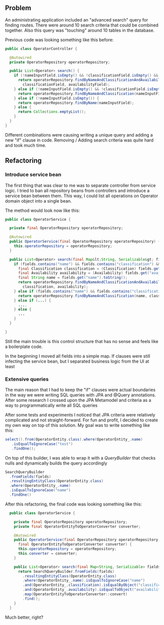 ## Problem

An administrating application included an "advanced search" query for finding routes.
There were around 10 search criteria that could be combined together.
Also this query was "touching" around 10 tables in the database.

Previous code was looking something like this before:

```java
public class OperatorController {

  @Autowired
  private OperatorRepository operatorRepository;

  public List<Operator> search() {
    if (!nameInputField.isEmpty() && !classificationField.isEmpty() && !availabilityField.isEmpty()) {
      return operatorRepository.findByNameAndClassificationAndAvailability(nameInputField,
	    classificationField, availabilityField);
	} else if (!nameInputField.isEmpty() && !classificationField.isEmpty()) {
      return operatorRepository.findByNameAndClassification(nameInputField, classificationField);
    } else if (!nameInputField.isEmpty()) {
      return operatorRepository.findByName(nameInputField);
    } else {
      return Collections.emptyList();
    }
  }
}
```

Different combinations were causing writing a unique query and adding a new "if"
clause in code. Removing / Adding search criteria was quite hard and took much
time.

## Refactoring

### Introduce service bean

The first thing that was clear to me was to separate controller from service logic.
I tried to ban all repository beans from controllers and introduce a service bean
between them. This way, I could list all operations on Operator domain object into
a single bean.

The method would look now like this:

```java
public class OperatorService {

  private final OperatorRepository operatorRepository;

  @Autowired
  public OperatorService(final OperatorRepository operatorRepository) {
    this.operatorRepository = operatorRepository;
  }

  public List<Operator> search(final Map&lt;String, Serializable&gt; fields) {
    if (fields.contains("name") && fields.contains("classification") && fields.contains("availability")) {
      final Classification classification = (Classification) fields.get("classification");
      final Availability availability = (Availability) fields.get("availability");
      final String name = fields.get("name").toString();
      return operatorRepository.findByNameAndClassificationAndAvailability(name,
        classification, availability);
    } else if (fields.contains("name") && fields.contains("classification")) {
      return operatorRepository.findByNameAndClassification(name, classification);
    } else if (...) {
      ....
    } else {
      ...
    }
  }

}

```

Still the main trouble is this control structure that has no sense and feels
like a boilerplate code.

In the beginning I moved all fields into a simple map. If clauses were still
infecting the service bean, but I separated business logic from the UI at least

### Extensive queries

The main reason that I had to keep the "if" clauses were actual boundaries in the way
we were writing SQL queries with JPA and @Query annotations. After some research I
crossed upon the JPA Metamodel and criteria as a way to programmatically write
all SQL queries

After some tests and experiments I noticed that JPA criteria were relatively complicated
and not straight-forward. For fun and profit, I decided to create my own way on top of
this solution. My goal was to write something like this:

```java
select().from(OperatorEntity.class).where(OperatorEntity_.name)
   .isEqualToIgnoreCase("test")
   .findOne();
```

On top of this builder, I was able to wrap it with a <i>QueryBuilder</i> that checks nulls
and dynamically builds the query accordingly

```java
SearchQueryBuilder
  .fromFields(fields)
  .resultingEntityClass(OperatorEntity.class)
  .where(OperatorEntity_.name)
  .isEqualToIgnoreCase("name")
  .findOne()
```

After this refactoring, the final code was looking something like this:

```java
  public class OperatorService {

    private final OperatorRepository operatorRepository;
    private final OperatorEntityToOperatorConverter converter;

    @Autowired
    public OperatorService(final OperatorRepository operatorRepository,
      final OperatorEntityToOperatorConverter converter) {
      this.operatorRepository = operatorRepository;
      this.converter = converter;
    }

    public List<Operator> search(final Map<String, Serializable> fields) {
      return SearchQueryBuilder.fromFields(fields)
        .resultingEntityClass(OperatorEntity.class)
        .where(OperatorEntity_.name).isEqualToIgnoreCase("name")
        .and(OperatorEntity_.classification).isEqualByObject("classification")
        .and(OperatorEntity_.availability).isEqualToObject("availability")
        .map(OperatorEntityToOperatorConverter::convert)
        .find();
    }
  }

```

Much better, right?